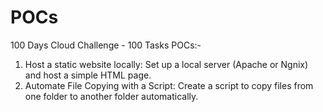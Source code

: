 # POCs
100 Days Cloud Challenge - 100 Tasks
  POCs:-
  1. Host a static website locally: Set up a local server (Apache or Ngnix) and host a simple HTML page.
  2. Automate File Copying with a Script: Create a script to copy files from one folder to another folder automatically.

